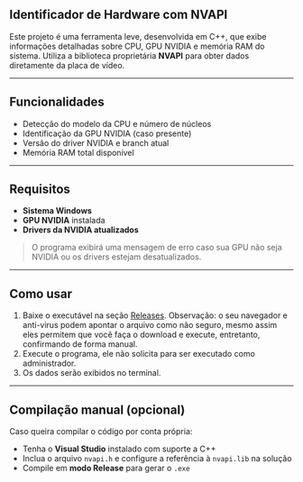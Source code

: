 ## Identificador de Hardware com NVAPI

Este projeto é uma ferramenta leve, desenvolvida em C++, que exibe informações detalhadas sobre CPU, GPU NVIDIA e memória RAM do sistema. Utiliza a biblioteca proprietária **NVAPI** para obter dados diretamente da placa de vídeo.

---

## Funcionalidades

- Detecção do modelo da CPU e número de núcleos
- Identificação da GPU NVIDIA (caso presente)
- Versão do driver NVIDIA e branch atual
- Memória RAM total disponível

---

## Requisitos

- **Sistema Windows**
- **GPU NVIDIA** instalada
- **Drivers da NVIDIA atualizados**

> O programa exibirá uma mensagem de erro caso sua GPU não seja NVIDIA ou os drivers estejam desatualizados.

---

## Como usar

1. Baixe o executável na seção [Releases](https://github.com/LAmarilio/Identificador-de-Hardware-Nvidia-CPP/releases/tag/v1.0.0).
Observação: o seu navegador e anti-virus podem apontar o arquivo como não seguro, mesmo assim eles permitem que você faça o download e execute, entretanto, confirmando de forma manual.
2. Execute o programa, ele não solicita para ser executado como administrador.
3. Os dados serão exibidos no terminal.

---

## Compilação manual (opcional)

Caso queira compilar o código por conta própria:

- Tenha o **Visual Studio** instalado com suporte a C++
- Inclua o arquivo `nvapi.h` e configure a referência à `nvapi.lib` na solução
- Compile em **modo Release** para gerar o `.exe`
